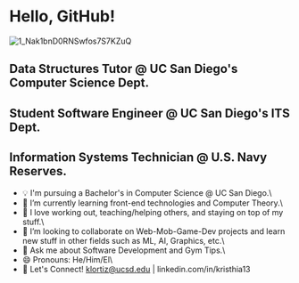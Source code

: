 # Hello, GitHub!

![1_Nak1bnD0RNSwfos7S7KZuQ](https://github.com/klortiz13/Kristhia13/assets/147196544/0894f329-7508-44de-ae4c-d175b87f1172)

## Data Structures Tutor @ UC San Diego's Computer Science Dept.
## Student Software Engineer @ UC San Diego's ITS Dept.
## Information Systems Technician @ U.S. Navy Reserves.

- 💡 I'm pursuing a Bachelor's in Computer Science @ UC San Diego.\
- 🌱 I’m currently learning front-end technologies and Computer Theory.\
- 💪 I love working out, teaching/helping others, and staying on top of my stuff.\
- 👯 I’m looking to collaborate on Web-Mob-Game-Dev projects and learn new stuff in other fields such as ML, AI, Graphics, etc.\
- 💬 Ask me about Software Development and Gym Tips.\
- 😄 Pronouns: He/Him/El\
- 🤝 Let's Connect! klortiz@ucsd.edu | linkedin.com/in/kristhia13
